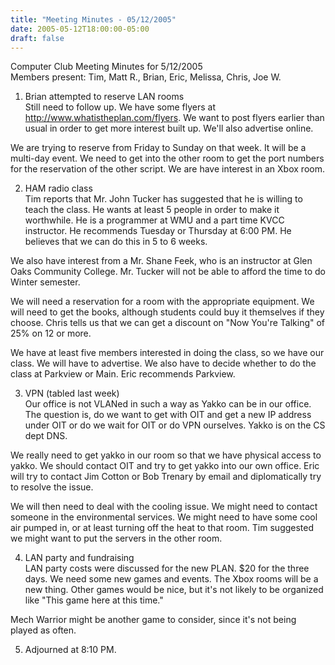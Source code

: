 ```yaml
---
title: "Meeting Minutes - 05/12/2005"
date: 2005-05-12T18:00:00-05:00
draft: false
---
```


Computer Club Meeting Minutes for 5/12/2005<br>
Members present: Tim, Matt R., Brian, Eric, Melissa, Chris, Joe W.<p>

1) Brian attempted to reserve LAN rooms<br>
Still need to follow up.  We have some flyers at
http://www.whatistheplan.com/flyers.  We want to post flyers earlier than usual
in order to get more interest built up.  We'll also advertise online.<br>

We are trying to reserve from Friday to Sunday on that week.  It will be a
multi-day event.  We need to get into the other room to get the port numbers
for the reservation of the other script.  We are have interest in an Xbox
room.<p>

2) HAM radio class<br>
Tim reports that Mr. John Tucker has suggested that he is willing to teach the
class.  He wants at least 5 people in order to make it worthwhile.  He is a
programmer at WMU and a part time KVCC instructor.  He recommends Tuesday or
Thursday at 6:00 PM.  He believes that we can do this in 5 to 6 weeks.  <p>

We also have interest from a Mr. Shane Feek, who is an instructor at Glen Oaks
Community College.  Mr. Tucker will not be able to afford the time to do Winter
semester.<p>

We will need a reservation for a room with the appropriate equipment.  We will
need to get the books, although students could buy it themselves if they 
choose.  Chris tells us that we can get a discount on "Now You're Talking" of 
25% on 12 or more.  <p>

We have at least five members interested in doing the class, so we have our
class.  We will have to advertise.  We also have to decide whether to do the
class at Parkview or Main.  Eric recommends Parkview.<p>

3) VPN (tabled last week)<br>
Our office is not VLANed in such a way as Yakko can be in our office.  The
question is, do we want to get with OIT and get a new IP address under OIT or
do we wait for OIT or do VPN ourselves.  Yakko is on the CS dept DNS.  <p>

We really need to get yakko in our room so that we have physical access to
yakko.  We should contact OIT and try to get yakko into our own office.  Eric
will try to contact Jim Cotton or Bob Trenary by email and diplomatically try
to resolve the issue.<p>

We will then need to deal with the cooling issue.  We might need to
contact someone in the environmental services.  We might need to have some cool
air pumped in, or at least turning off the heat to that room.  Tim suggested we
might want to put the servers in the other room.  <p>

4) LAN party and fundraising<br>
LAN party costs were discussed for the new PLAN.  $20 for the three days.  We
need some new games and events.  The Xbox rooms will be a new thing.  Other
games would be nice, but it's not likely to be organized like "This game here
at this time."<p>

Mech Warrior might be another game to consider, since it's not being played as
often.  <p>

5) Adjourned at 8:10 PM.
